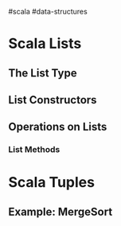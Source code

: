 #scala #data-structures 
# Scala Lists

## The List Type

## List Constructors

## Operations on Lists

### List Methods

# Scala Tuples

## Example: MergeSort

